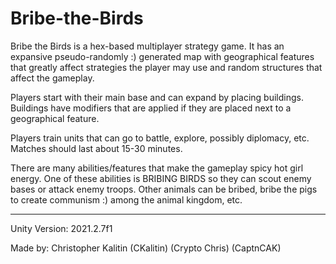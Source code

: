 # Bribe-the-Birds
Bribe the Birds is a hex-based multiplayer strategy game. It has an expansive pseudo-randomly :) generated map with geographical features that greatly affect strategies the player may use and random structures that affect the gameplay.

Players start with their main base and can expand by placing buildings. Buildings have modifiers that are applied if they are placed next to a geographical feature.  

Players train units that can go to battle, explore, possibly diplomacy, etc. Matches should last about 15-30 minutes. 

There are many abilities/features that make the gameplay spicy hot girl energy. One of these abilities is BRIBING BIRDS so they can scout enemy bases or attack enemy troops. Other animals can be bribed, bribe the pigs to create communism :) among the animal kingdom, etc.

 - - - 
 
Unity Version: 2021.2.7f1

Made by: Christopher Kalitin (CKalitin) (Crypto Chris) (CaptnCAK)